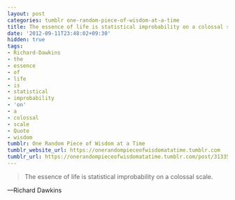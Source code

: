 ```yaml
---
layout: post
categories: tumblr one-random-piece-of-wisdom-at-a-time
title: The essence of life is statistical improbability on a colossal scale.
date: '2012-09-11T23:48:02+09:30'
hidden: true
tags:
- Richard-Dawkins
- the
- essence
- of
- life
- is
- statistical
- improbability
- 'on'
- a
- colossal
- scale
- Quote
- wisdom
tumblr: One Random Piece of Wisdom at a Time
tumblr_website_url: https://onerandompieceofwisdomatatime.tumblr.com
tumblr_url: https://onerandompieceofwisdomatatime.tumblr.com/post/31335431049/the-essence-of-life-is-statistical-improbability
---
```

> The essence of life is statistical improbability on a colossal scale.

—Richard Dawkins
